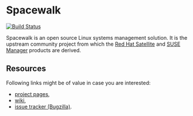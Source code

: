 Spacewalk
=========

[![Build Status](https://travis-ci.org/spacewalkproject/spacewalk.svg?branch=master)](https://travis-ci.org/spacewalkproject/spacewalk/builds)

Spacewalk is an open source Linux systems management solution.
It is the upstream community project from which the [Red Hat
Satellite][RedHatSatellite] and [SUSE Manager][SUSEManager] products
are derived.

Resources
---------

Following links might be of value in case you are interested:

  * [project pages](http://spacewalkproject.org/),
  * [wiki](https://fedorahosted.org/spacewalk/),
  * [issue tracker (Bugzilla)](https://bugzilla.redhat.com/enter_bug.cgi?product=Spacewalk).

[RedHatSatellite]: https://www.redhat.com/products/enterprise-linux/satellite/
[SUSEManager]: https://www.suse.com/products/suse-manager/

